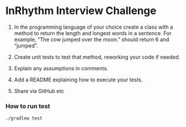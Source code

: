 # InRhythm Interview Challenge

1. In the programming language of your choice create a class with a method to return the length and longest words in a sentence. For example, “The cow jumped over the moon.” should return 6 and “jumped”.

2. Create unit tests to test that method, reworking your code if needed.

3. Explain any assumptions in comments.

4. Add a README explaining how to execute your tests.

5. Share via GitHub etc

### How to run test
```bash
./gradlew test
```

